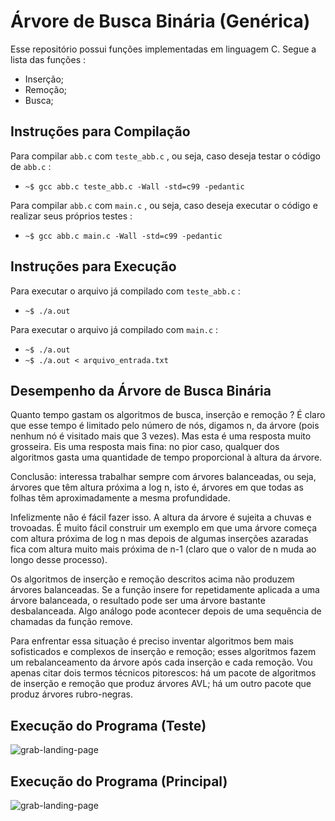 Árvore de Busca Binária (Genérica)
==================================
Esse repositório possui funções implementadas em linguagem C.
Segue a lista das funções :

* Inserção;
* Remoção;
* Busca;

Instruções para Compilação
--------------------------
Para compilar `` abb.c `` com `` teste_abb.c `` , ou seja, caso deseja testar o código de `` abb.c `` :

* `` ~$ gcc abb.c teste_abb.c -Wall -std=c99 -pedantic ``

Para compilar `` abb.c `` com `` main.c `` , ou seja, caso deseja executar o código e realizar seus próprios testes :

* `` ~$ gcc abb.c main.c -Wall -std=c99 -pedantic ``

Instruções para Execução
------------------------
Para executar o arquivo já compilado com `` teste_abb.c `` :

* `` ~$ ./a.out ``

Para executar o arquivo já compilado com `` main.c `` :

* `` ~$ ./a.out ``
* `` ~$ ./a.out < arquivo_entrada.txt ``

Desempenho da Árvore de Busca Binária
-------------------------------------

Quanto tempo gastam os algoritmos de busca, inserção e remoção ? É claro que esse tempo é limitado pelo número de nós, digamos n, da árvore (pois nenhum nó é visitado mais que 3 vezes). Mas esta é uma resposta muito grosseira. Eis uma resposta mais fina: no pior caso, qualquer dos algoritmos gasta uma quantidade de tempo proporcional à altura da árvore.

Conclusão: interessa trabalhar sempre com árvores balanceadas, ou seja, árvores que têm altura próxima a log n, isto é, árvores em que todas as folhas têm aproximadamente a mesma profundidade.

Infelizmente não é fácil fazer isso. A altura da árvore é sujeita a chuvas e trovoadas. É muito fácil construir um exemplo em que uma árvore começa com altura próxima de log n mas depois de algumas inserções azaradas fica com altura muito mais próxima de n-1 (claro que o valor de n muda ao longo desse processo).

Os algoritmos de inserção e remoção descritos acima não produzem árvores balanceadas. Se a função insere for repetidamente aplicada a uma árvore balanceada, o resultado pode ser uma árvore bastante desbalanceada. Algo análogo pode acontecer depois de uma sequência de chamadas da função remove.

Para enfrentar essa situação é preciso inventar algoritmos bem mais sofisticados e complexos de inserção e remoção; esses algoritmos fazem um rebalanceamento da árvore após cada inserção e cada remoção. Vou apenas citar dois termos técnicos pitorescos: há um pacote de algoritmos de inserção e remoção que produz árvores AVL; há um outro pacote que produz árvores rubro-negras.

Execução do Programa (Teste)
----------------------------
![grab-landing-page](https://j.gifs.com/APGABz.gif)

Execução do Programa (Principal)
--------------------------------
![grab-landing-page](https://j.gifs.com/xvE9Pr.gif)
